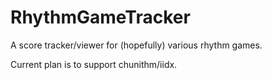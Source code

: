 # RhythmGameTracker
A score tracker/viewer for (hopefully) various rhythm games.

Current plan is to support chunithm/iidx.
